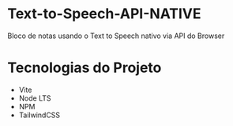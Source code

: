 # Text-to-Speech-API-NATIVE

Bloco de notas usando o Text to Speech nativo via API do Browser

# Tecnologias do Projeto

* Vite
* Node LTS
* NPM
* TailwindCSS
